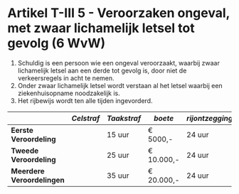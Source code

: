 # Artikel T-III 5 - Veroorzaken ongeval, met zwaar lichamelijk letsel tot gevolg (6 WvW)

1. Schuldig is een persoon wie een ongeval veroorzaakt, waarbij zwaar lichamelijk letsel aan een derde tot gevolg is, door niet de verkeersregels in acht te nemen.
2. Onder zwaar lichamelijk letsel wordt verstaan al het letsel waarbij een ziekenhuisopname noodzakelijk is.
3. Het rijbewijs wordt ten alle tijden ingevorderd.

|                             | _Celstraf_ | _Taakstraf_ | _boete_    | _rijontzegging_ |
| --------------------------- | ---------- | ----------- | ---------- | --------------- |
| **Eerste Veroordeling**     |            | 15 uur      | € 5000,-   | 24 uur          |
| **Tweede Veroordeling**     |            | 25 uur      | € 10.000,- | 24 uur          |
| **Meerdere Veroordelingen** |            | 35 uur      | € 20.000,- | 24 uur          |
